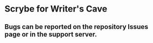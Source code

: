 # Scrybe for Writer's Cave

## Bugs can be reported on the repository Issues page or in the support server.